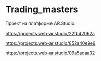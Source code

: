 # Trading_masters

Проект на платформе AR.Studio:

https://projects.web-ar.studio/22fb42062a

https://projects.web-ar.studio/852a40e9e9

https://projects.web-ar.studio/09a5adaa32

